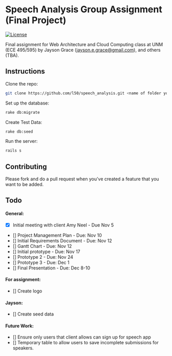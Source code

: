 # Speech Analysis Group Assignment (Final Project)

[![License](http://img.shields.io/:license-mit-blue.svg)](http://doge.mit-license.org)

Final assignment for Web Architecture and Cloud Computing class at UNM (ECE 495/595) by Jayson Grace (jayson.e.grace@gmail.com), and others (TBA).

## Instructions

Clone the repo:
```bash
git clone https://github.com/l50/speech_analysis.git <name of folder you choose> && cd <name of folder you chose>
```
Set up the database:
```bash
rake db:migrate
```
Create Test Data:
```bash
rake db:seed
```
Run the server:
```bash
rails s
```

## Contributing
Please fork and do a pull request when you've created a feature that you want to be added.

## Todo
#### General:
- [x] Initial meeting with client Amy Neel - Due Nov 5
- [] Project Management Plan - Due: Nov 10
- [] Initial Requirements Document - Due: Nov 12
- [] Gantt Chart - Due: Nov 12
- [] Initial prototype - Due: Nov 17
- [] Prototype 2 - Due: Nov 24
- [] Prototype 3 - Due: Dec 1
- [] Final Presentation - Due: Dec 8-10
#### For assignment:
- [] Create logo

#### Jayson:
- [] Create seed data

#### Future Work:
- [] Ensure only users that client allows can sign up for speech app
- [] Temporary table to allow users to save incomplete submissions for speakers.
